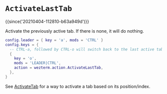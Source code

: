 # `ActivateLastTab`

{{since('20210404-112810-b63a949d')}}

Activate the previously active tab. If there is none, it will do nothing.

```lua
config.leader = { key = 'a', mods = 'CTRL' }
config.keys = {
  -- CTRL-a, followed by CTRL-o will switch back to the last active tab
  {
    key = 'o',
    mods = 'LEADER|CTRL',
    action = wezterm.action.ActivateLastTab,
  },
}
```

See [ActivateTab](ActivateTab.md) for a way to activate a tab based on its position/index.

